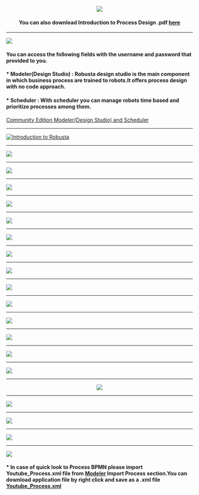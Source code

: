 ﻿
 <div align="center">

[![](/files/ebae758e31f0e0b0f452363c1f421e90-00.jpg)](#)

#### You can also download Introduction to Process Design .pdf [here](/files/Introduction_to_sample_process_design.pdf)

   </div>

___

[![](/files/community_edition.jpeg)](#)

#### You can access the following fields with the username and password that provided to you.
#### * Modeler(Design Studio) : Robusta design studio is the main component in which business process are trained to robots.It offers process design with no code approach.
#### * Scheduler : With scheduler you can manage robots time based and prioritize processes among them. 
 

[Community Edition Modeler(Design Studio) and Scheduler](https://community.robusta.ai:8443/)

___

 
 
[![Introduction to Robusta](/files/video_ss.jpg)](https://www.youtube.com/watch?v=WYsYpFerF1g)

___

[![](/files/ebae758e31f0e0b0f452363c1f421e90-1.jpg)](#)

___

[![](/files/ebae758e31f0e0b0f452363c1f421e90-2.jpg)](#)

___

[![](/files/ebae758e31f0e0b0f452363c1f421e90-3.jpg)](#)

___

[![](/files/ebae758e31f0e0b0f452363c1f421e90-4.jpg)](#)

___

[![](/files/ebae758e31f0e0b0f452363c1f421e90-5.jpg)](#)

___

[![](/files/ebae758e31f0e0b0f452363c1f421e90-6.jpg)](#)

___

[![](/files/ebae758e31f0e0b0f452363c1f421e90-7.jpg)](#)

___

[![](/files/ebae758e31f0e0b0f452363c1f421e90-8.jpg)](#)

___

[![](/files/ebae758e31f0e0b0f452363c1f421e90-9.jpg)](#)

___

[![](/files/ebae758e31f0e0b0f452363c1f421e90-10.jpg)](#)

___

[![](/files/ebae758e31f0e0b0f452363c1f421e90-11.jpg)](#)

___

[![](/files/ebae758e31f0e0b0f452363c1f421e90-12.jpg)](#)
___

[![](/files/ebae758e31f0e0b0f452363c1f421e90-13.jpg)](#)

___

[![](/files/ebae758e31f0e0b0f452363c1f421e90-14.jpg)](#)
___

<div align="center">

[![](/files/ebae758e31f0e0b0f452363c1f421e90-15.jpg)](#)   
   
   </div>

___

[![](/files/ebae758e31f0e0b0f452363c1f421e90-16.jpg)](#)

___

[![](/files/ebae758e31f0e0b0f452363c1f421e90-17.jpg)](#)

___

[![](/files/ebae758e31f0e0b0f452363c1f421e90-18.jpg)](#)

___

[![](/files/ebae758e31f0e0b0f452363c1f421e90-19.jpg)](#)

#### * In case of quick look to Process BPMN please import Youtube_Process.xml file from [Modeler](https://178.18.207.85:8443/modeler/)  Import Process section.You can download application file by right click and save as a .xml file [Youtube_Process.xml](https://github.com/RobustaRPA/Introduction-to-process-design-with-Robusta-RPA/raw/main/files/Youtube_Process.xml)


